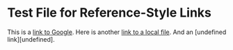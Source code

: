 # Test File for Reference-Style Links

This is a [link to Google][google].
Here is another [link to a local file][local-doc].
And an [undefined link][undefined].

[google]: https://www.google.com
[local-doc]: ./test-dummy-sample.md
